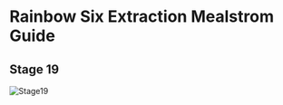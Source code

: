 # Rainbow Six Extraction Mealstrom Guide
## Stage 19
![Stage19](https://github.com/Flexo013/R6_Extraction_Maelstrom/raw/master/Stage19.png)
